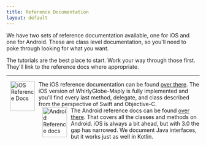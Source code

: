 ```yaml
---
title: Reference Documentation
layout: default
---
```


We have two sets of reference documentation available, one for iOS and one for Android.  These are class level documentation, so you'll need to poke through looking for what you want.

The tutorials are the best place to start.  Work your way through those first.  They'll link to the reference docs where appropriate.

<hr>

<div class="media">
<a class="media-left" href= "{{ site.baseurl }}/reference/ios_3_0/index.html" target="_blank" border="0"><img src= "{{ site.baseurl }}/images/apple_logo_white.png" alt= "iOS Reference Docs" align="left" width="64" height="78" style="margin-left:10px;margin-right:10px"> </a>
<div class="media-body">
The iOS reference documentation can be found <a href="{{ site.baseurl }}/reference/ios_3_0/index.html" target="_blank">over there</a>.  The iOS version of WhirlyGlobe-Maply is fully implemented and you'll find every last method, delegate, and class described from the perspective of Swift and Objective-C.
</div>
</div>

<div class="media">
<a class="media-left" href= "{{ site.baseurl }}/reference/android_3_0/index.html" target="_blank" border="0"><img src= "{{ site.baseurl }}/images/android_robot_200.png" alt= "Android Reference docs" align="left" width="64" height="78" style="margin-left:10px;margin-right:10px">  </a>
<div class="media-body">
The Android reference docs can be found <a href="{{ site.baseurl }}/reference/android_3_0/index.html" target="_blank">over there</a>.  That covers all the classes and methods on Android.  iOS is always a bit ahead, but with 3.0 the gap has narrowed.  We document Java interfaces, but it works just as well in Kotlin.
</div>
</div>
